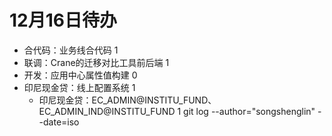 # 12月16日待办
- 合代码：业务线合代码 1
- 联调：Crane的迁移对比工具前后端 1
- 开发：应用中心属性值构建 0
- 印尼现金贷：线上配置系统 1 
  - 印尼现金贷：EC_ADMIN@INSTITU_FUND、EC_ADMIN_IND@INSTITU_FUND 1
git log --author="songshenglin" --date=iso
